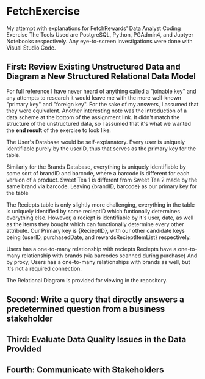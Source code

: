 # FetchExercise
My attempt with explanations for FetchRewards' Data Analyst Coding Exercise
The Tools Used are PostgreSQL, Python, PGAdmin4, and Juptyer Notebooks respectively. Any eye-to-screen investigations were done with Visual Studio Code.

## First: Review Existing Unstructured Data and Diagram a New Structured Relational Data Model

For full reference I have never heard of anything called a "joinable key" and any attempts to research it would leave me with the more well-known "primary key" and "foreign key". For the sake of my answers, I assumed that they were equivalent. Another interesting note was the introduction of a data scheme at the bottom of the assignment link. It didn't match the structure of the unstructured data, so I assumed that it's what we wanted the **end result** of the exercise to look like.

The User's Database would be self-explanatory. Every user is uniquely identifiable purely by the userID, thus that serves as the primary key for the table.

Similarly for the Brands Database, everything is uniquely identifiable by some sort of brandID and barcode, where a barcode is different for each version of a product. Sweet Tea 1 is different from Sweet Tea 2 made by the same brand via barcode. Leaving {brandID, barcode} as our primary key for the table

The Reciepts table is only slightly more challenging, everything in the table is uniquely identified by some recieptID which funtionally determines everything else. However, a reciept is identifiable by it's user, date, as well as the items they bought which can functionally determine every other attribute. Our Primary key is {RecieptID}, with our other candidate keys being {userID, purchasedDate, and rewardsRecieptItemList} respectively.

Users has a one-to-many relationship with reciepts
Reciepts have a one-to-many relationship with brands (via barcodes scanned during purchase)
And by proxy, Users has a one-to-many relationships with brands as well, but it's not a required connection.

The Relational Diagram is provided for viewing in the repository.

## Second: Write a query that directly answers a predetermined question from a business stakeholder

## Third: Evaluate Data Quality Issues in the Data Provided

## Fourth: Communicate with Stakeholders
